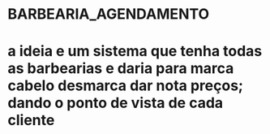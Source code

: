 # BARBEARIA_AGENDAMENTO

# a ideia e um sistema que tenha todas as barbearias e daria para marca cabelo desmarca dar nota preços; dando o ponto de vista de cada cliente 